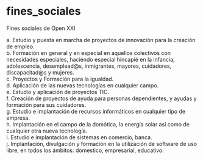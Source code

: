 fines_sociales
==============

Fines sociales de Open XXI

a.	Estudio y puesta en marcha de proyectos de innovación para la creación de empleo.   
b.	Formación en general y en especial en aquellos colectivos con necesidades especiales, haciendo especial hincapié en la infancia, adolescencia, desemplead@s, inmigrantes, mayores, cuidadores, discapacitad@s y mujeres.   
c.	Proyectos y Formación para la igualdad.  
d.	Aplicación de las nuevas tecnologías en cualquier campo.    
e.	Estudio y aplicación de proyectos TIC.   
f.	Creación de proyectos de ayuda para personas dependientes, y ayudas y formación para sus cuidadores.   
g.	Estudio e implantación de recursos informáticos en cualquier tipo de empresa.   
h.	Implantación en el campo de la domótica, la energía solar así como de cualquier otra nueva tecnología.   
i.	Estudio e implantación de sistemas en comercio, banca.  
j.	Implantación, divulgación y formación en la utilización de software de uso libre, en todos los ámbitos: domestico, empresarial, educativo.  
